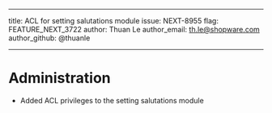 ---
title:          ACL for setting salutations module
issue:          NEXT-8955
flag:           FEATURE_NEXT_3722
author:         Thuan Le
author_email:   th.le@shopware.com
author_github:  @thuanle
___
# Administration
* Added ACL privileges to the setting salutations module
